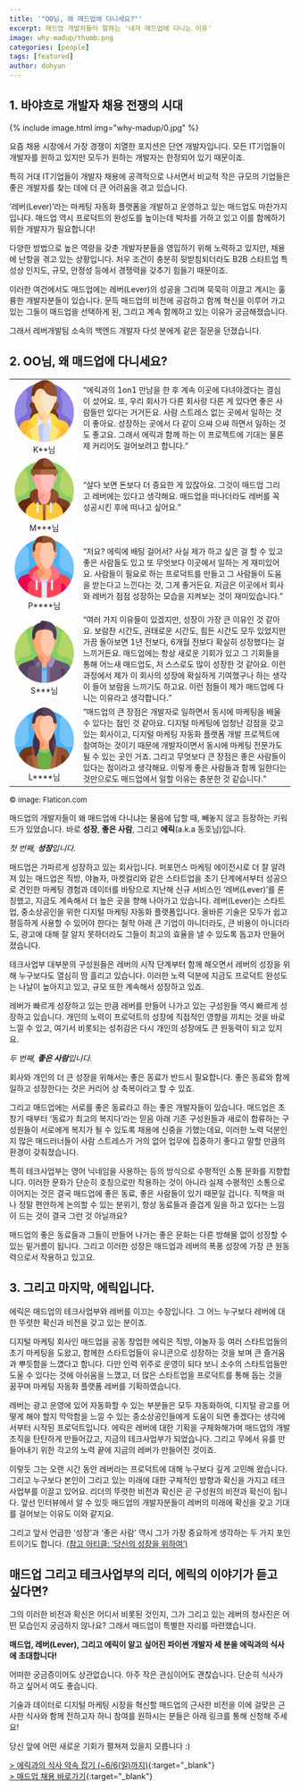 ```yaml
---
title: '"OO님, 왜 매드업에 다니세요?"'
excerpt: 매드업 개발자들이 말하는 '내가 매드업에 다니는 이유'
image: why-madup/thumb.png
categories: [people]
tags: [featured]
author: dohyun
---
```


## 1. 바야흐로 개발자 채용 전쟁의 시대

{% include image.html img="why-madup/0.jpg" %}

요즘 채용 시장에서 가장 경쟁이 치열한 포지션은 단연 개발자입니다. 모든 IT기업들이 개발자를 원하고 있지만 모두가 원하는 개발자는 한정되어 있기 때문이죠.  
 
특히 거대 IT기업들이 개발자 채용에 공격적으로 나서면서 비교적 작은 규모의 기업들은 좋은 개발자를 찾는 데에 더 큰 어려움을 겪고 있습니다.  

‘레버(Lever)’라는 마케팅 자동화 플랫폼을 개발하고 운영하고 있는 매드업도 마찬가지입니다. 매드업 역시 프로덕트의 완성도를 높이는데 박차를 가하고 있고 이를 함께하기 위한 개발자가 필요합니다!  
  
다양한 방법으로 높은 역량을 갖춘 개발자분들을 영입하기 위해 노력하고 있지만, 채용에 난항을 겪고 있는 상황입니다. 처우 조건이 충분히 뒷받침되더라도 B2B 스타트업 특성상 인지도, 규모, 안정성 등에서 경쟁력을 갖추기 힘들기 때문이죠.  

이러한 여건에서도 매드업에는 레버(Lever)의 성공을 그리며 묵묵히 이끌고 계시는 훌륭한 개발자분들이 있습니다. 문득 매드업의 비전에 공감하고 함께 혁신을 이루어 가고 있는 그들이 매드업을 선택하게 된, 그리고 계속 함께하고 있는 이유가 궁금해졌습니다.  

그래서 레버개발팀 소속의 백엔드 개발자 다섯 분에게 같은 질문을 던졌습니다. 

## 2. OO님, 왜 매드업에 다니세요? 
 
<table style="border-spacing: 24px">
  <tr>
    <td style="margin: 2px; text-align: center">
        <img src="../uploads/why-madup/1.png" >
        K**님
    </td>
    <td>
        “에릭과의 1on1 만남을 한 후 계속 이곳에 다녀야겠다는 결심이 섰어요. 또, 우리 회사가 다른 회사랑 다른 게 있다면 좋은 사람들만 있다는 거거든요. 사람 스트레스 없는 곳에서 일하는 것이 좋아요. 성장하는 곳에서 다 같이 으쌰 으쌰 하면서 일하는 것도 좋고요. 그래서 에릭과 함께 하는 이 프로젝트에 기대는 물론 제 커리어도 걸어보려고 합니다.”
    </td>
  </tr>
  <tr>
    <td style="margin: 2px; text-align: center">
        <img src="../uploads/why-madup/2.png" >
        M***님
    </td>
    <td>
        “살다 보면 돈보다 더 중요한 게 있잖아요. 그것이 매드업 그리고 레버에는 있다고 생각해요. 매드업을 떠나더라도 레버를 꼭 성공시킨 후에 떠나고 싶어요.”
    </td>
  </tr>
  <tr>
    <td style="margin: 2px; text-align: center">
        <img src="../uploads/why-madup/3.png" >
        P****님
    </td>
    <td>
        “저요? 에릭에 배팅 걸어서? 사실 제가 하고 싶은 걸 할 수 있고 좋은 사람들도 있고 또 무엇보다 이곳에서 일하는 게 재미있어요. 사람들이 필요로 하는 프로덕트를 만들고 그 사람들이 도움을 받는다고 느낀다는 것, 그게 좋거든요. 지금은 이곳에서 회사와 레버가 점점 성장하는 모습을 지켜보는 것이 재미있습니다.”
    </td>
  </tr>
  <tr>
    <td style="margin: 2px; text-align: center">
        <img src="../uploads/why-madup/4.png" >
        S***님
    </td>
    <td>
        “여러 가지 이유들이 있겠지만, 성장이 가장 큰 이유인 것 같아요. 보람찬 시간도, 권태로운 시간도, 힘든 시간도 모두 있었지만 가끔 돌아보면 1년 전보다, 6개월 전보다 확실히 성장했다는 걸 느끼거든요. 매드업에는 항상 새로운 기회가 있고 그 기회들을 통해 어느새 매드업도, 저 스스로도 많이 성장한 것 같아요. 이런 과정에서 제가 이 회사의 성장에 확실하게 기여했구나 하는 생각이 들어 보람을 느끼기도 하고요. 이런 점들이 제가 매드업에 다니는 이유라고 생각합니다.”
    </td>
  </tr>
  <tr>
    <td style="margin: 2px; text-align: center">
        <img src="../uploads/why-madup/5.png" >
        L****님
    </td>
    <td>
        “매드업의 큰 장점은 개발자로 일하면서 동시에 마케팅을 배울 수 있다는 점인 것 같아요. 디지털 마케팅에 엄청난 강점을 갖고 있는 회사이고, 디지털 마케팅 자동화 플랫폼 개발 프로젝트에 참여하는 것이기 때문에 개발자이면서 동시에 마케팅 전문가도 될 수 있는 곳인 거죠. 그리고 무엇보다 큰 장점은 좋은 사람들이 있다는 점이라고 생각해요. 이렇게 좋은 사람들과 함께 일한다는 것만으로도 매드업에서 일할 이유는 충분한 것 같습니다.”
    </td>
  </tr>
</table>
<span style="font-size: 13px">© image: Flaticon.com</span>  

매드업의 개발자들이 왜 매드업에 다니냐는 물음에 답할 때, 빼놓지 않고 등장하는 키워드가 있었습니다. 바로 **성장**, **좋은 사람**, 그리고 **에릭**(a.k.a 동호님)입니다.  

*첫 번째, **성장**입니다.*  

매드업은 가파르게 성장하고 있는 회사입니다. 퍼포먼스 마케팅 에이전시로 더 잘 알려져 있는 매드업은 직방, 야놀자,  마켓컬리와 같은 스타트업을 초기 단계에서부터 성공으로 견인한 마케팅 경험과 데이터를 바탕으로 지난해 신규 서비스인 ‘레버(Lever)’를 론칭했고, 지금도 계속해서 더 높은 곳을 향해 나아가고 있습니다. 레버(Lever)는 스타트업, 중소상공인을 위한 디지털 마케팅 자동화 플랫폼입니다. 올바른 기술은 모두가 쉽고 평등하게 사용할 수 있어야 한다는 철학 아래 큰 기업이 아니더라도, 큰 비용이 아니더라도, 광고에 대해 잘 알지 못하더라도 그들이 최고의 효율을 낼 수 있도록 돕고자 만들어졌습니다.  

테크사업부 대부분의 구성원들은 레버의 시작 단계부터 함께 해오면서 레버의 성장을 위해 누구보다도 열심히 땀 흘리고 있습니다. 이러한 노력 덕분에 지금도 프로덕트 완성도는 나날이 높아지고 있고, 규모 또한 계속해서 성장하고 있죠.  

레버가 빠르게 성장하고 있는 만큼 레버를 만들어 나가고 있는 구성원들 역시 빠르게 성장하고 있습니다. 개인의 노력이 프로덕트의 성장에 직접적인 영향을 끼치는 것을 바로 느낄 수 있고, 여기서 비롯되는 성취감은 다시 개인의 성장에도 큰 원동력이 되고 있지요.  


*두 번째, **좋은 사람**입니다.*  

회사와 개인의 더 큰 성장을 위해서는 좋은 동료가 반드시 필요합니다. 좋은 동료와 함께 일하고 성장한다는 것은 커리어 상 축복이라고 할 수 있죠.  
  
그리고 매드업에는 서로를 좋은 동료라고 하는 좋은 개발자들이 있습니다. 매드업은 초창기 때부터 ‘동료가 최고의 복지다’라는 믿음 아래 기존 구성원들과 새로이 합류하는 구성원들이 서로에게 복지가 될 수 있도록 채용에 신중을 기했는데요, 이러한 노력 덕분인지 많은 매드러너들이 사람 스트레스가 거의 없어 업무에 집중하기 좋다고 말할 만큼의 환경이 갖춰졌습니다.  

특히 테크사업부는 영어 닉네임을 사용하는 등의 방식으로 수평적인 소통 문화를 지향합니다. 이러한 문화가 단순히 호칭으로만 작용하는 것이 아니라 실제 수평적인 소통으로 이어지는 것은 결국 매드업에 좋은 동료, 좋은 사람들이 있기 때문일 겁니다. 직책을 떠나 정말 편안하게 논의할 수 있는 분위기, 항상 동료들과 즐겁게 일을 하고 있다는 느낌이 드는 것이 결국 그런 것 아닐까요?  

매드업의 좋은 동료들과 그들이 만들어 나가는 좋은 문화는 다른 방해물 없이 성장할 수 있는 밑거름이 됩니다. 그리고 이러한 성장은 매드업과 레버의 폭풍 성장에 가장 큰 원동력으로서 작용하고 있고요.  


## 3. 그리고 마지막, 에릭입니다.
에릭은 매드업의 테크사업부와 레버를 이끄는 수장입니다. 그 어느 누구보다 레버에 대한 뚜렷한 확신과 비전을 갖고 있는 분이죠.  
 
디지털 마케팅 회사인 매드업을 공동 창업한 에릭은 직방, 야놀자 등 여러 스타트업들의 초기 마케팅을 도왔고, 함께한 스타트업들이 유니콘으로 성장하는 것을 보며 큰 즐거움과 뿌듯함을 느꼈다고 합니다. 다만 인력 위주로 운영이 되다 보니 소수의 스타트업들만 도울 수 있다는 것에 아쉬움을 느꼈고, 더 많은 스타트업을 프로덕트를 통해 돕는 것을 꿈꾸며 마케팅 자동화 플랫폼 레버를 기획하였습니다.  

레버는 광고 운영에 있어 자동화할 수 있는 부분들은 모두 자동화하여, 디지털 광고를 어떻게 해야 할지 막막함을 느낄 수 있는 중소상공인들에게 도움이 되면 좋겠다는 생각에서부터 시작된 프로덕트입니다. 에릭은 레버에 대한 기획을 구체화해가며 매드업의 개발 조직을 탄탄하게 만들어갔고, 지금의 테크사업부가 되었습니다. 그리고 무에서 유를 만들어내기 위한 각고의 노력 끝에 지금의 레버가 만들어진 것이죠.  
 
이렇듯 그는 오랜 시간 동안 레버라는 프로덕트에 대해 누구보다 깊게 고민해 왔습니다. 그리고 누구보다 본인이 그리고 있는 미래에 대한 구체적인 방향과 확신을 가지고 테크사업부를 이끌고 있어요. 리더의 뚜렷한 비전과 확신은 곧 구성원의 비전과 확신이 됩니다. 앞선 인터뷰에서 알 수 있듯 매드업의 개발자분들이 레버의 미래에 확신을 갖고 기대를 걸어보는 이유도 이와 같지요.  

그리고 앞서 언급한 ‘성장’과 ‘좋은 사람’ 역시 그가 가장 중요하게 생각하는 두 가지 포인트이기도 합니다. [(참고 아티클: ‘당신의 성장을 위하여’)](https://tech.madup.com/mission-vision-values-2/)  


## 매드업 그리고 테크사업부의 리더, 에릭의 이야기가 듣고 싶다면? 
그의 이러한 비전과 확신은 어디서 비롯된 것인지, 그가 그리고 있는 레버의 청사진은 어떤 모습인지 궁금하지 않나요? 그래서 매드업이 특별한 자리를 마련했습니다.  

**매드업, 레버(Lever), 그리고 에릭이 알고 싶어진 파이썬 개발자 세 분을 에릭과의 식사에 초대합니다!**  
 
어떠한 궁금증이어도 상관없습니다. 아주 작은 관심이어도 괜찮습니다. 단순히 식사가 하고 싶어서 여도 좋습니다.  

기술과 데이터로 디지털 마케팅 시장을 혁신할 매드업의 근사한 비전을 이에 걸맞은 근사한 식사와 함께 전하고자 하니 참여를 원하시는 분들은 아래 링크를 통해 신청해 주세요!  
 
당신 앞에 어떤 새로운 기회가 펼쳐져 있을지 모릅니다 :) 

[> 에릭과의 식사 약속 잡기 (~6/6(일)까지)](https://forms.gle/if6y89ZD48be3BHv7){:target="_blank"}  
[> 매드업 채용 바로가기](https://www.notion.so/maduphr/fff8c23e3b434fb1abdfb36ad915d3ee){:target="_blank"}  
